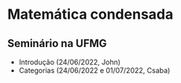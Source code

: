 # Matemática condensada
## Seminário na UFMG

- Introdução (24/06/2022, John)
- Categorias (24/06/2022 e 01/07/2022, Csaba)

